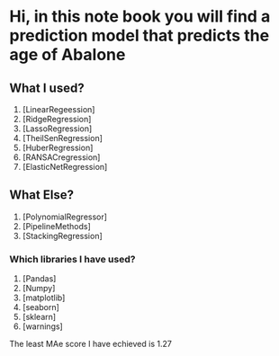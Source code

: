 # Hi, in this note book you will find a prediction model that predicts the age of Abalone 

## What I used?
1. [LinearRegeession]
2. [RidgeRegression]
3. [LassoRegression]
4. [TheilSenRegression]
5. [HuberRegression]
6. [RANSACregression]
7. [ElasticNetRegression]

## What Else?

1. [PolynomialRegressor]
2. [PipelineMethods]
3. [StackingRegression]

### Which libraries I have used?

1. [Pandas]
2. [Numpy]
3. [matplotlib]
4. [seaborn]
5. [sklearn]
6. [warnings]

The least MAe score I have echieved is 1.27 
